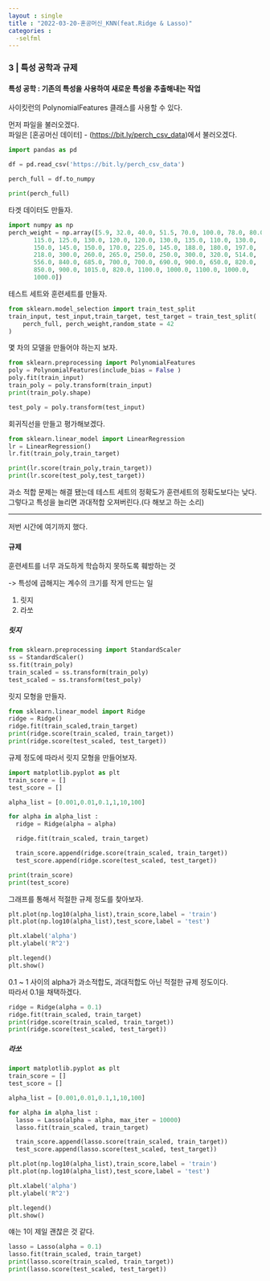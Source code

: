 ```yaml
---
layout : single
title : "2022-03-20-혼공머신_KNN(feat.Ridge & Lasso)" 
categories : 
  -selfml
---
```


### 3 | 특성 공학과 규제

#### 특성 공학 : 기존의 특성을 사용하여 새로운 특성을 추출해내는 작업

사이킷런의 PolynomialFeatures 클래스를 사용할 수 있다.  

먼저 파일을 불러오겠다.  
파일은 [혼공머신 데이터] - (https://bit.ly/perch_csv_data)에서 불러오겠다.

```python
import pandas as pd

df = pd.read_csv('https://bit.ly/perch_csv_data')

perch_full = df.to_numpy

print(perch_full)
```

타겟 데이터도 만들자.

```python
import numpy as np
perch_weight = np.array([5.9, 32.0, 40.0, 51.5, 70.0, 100.0, 78.0, 80.0, 85.0, 85.0, 110.0,
       115.0, 125.0, 130.0, 120.0, 120.0, 130.0, 135.0, 110.0, 130.0,
       150.0, 145.0, 150.0, 170.0, 225.0, 145.0, 188.0, 180.0, 197.0,
       218.0, 300.0, 260.0, 265.0, 250.0, 250.0, 300.0, 320.0, 514.0,
       556.0, 840.0, 685.0, 700.0, 700.0, 690.0, 900.0, 650.0, 820.0,
       850.0, 900.0, 1015.0, 820.0, 1100.0, 1000.0, 1100.0, 1000.0,
       1000.0])
```

테스트 세트와 훈련세트를 만들자.

```python
from sklearn.model_selection import train_test_split
train_input, test_input,train_target, test_target = train_test_split(
    perch_full, perch_weight,random_state = 42
)
```

몇 차의 모델을 만들어야 하는지 보자.

```python
from sklearn.preprocessing import PolynomialFeatures
poly = PolynomialFeatures(include_bias = False )
poly.fit(train_input)
train_poly = poly.transform(train_input)
print(train_poly.shape)

test_poly = poly.transform(test_input)
```

회귀직선을 만들고 평가해보겠다.

```python
from sklearn.linear_model import LinearRegression
lr = LinearRegression()
lr.fit(train_poly,train_target)

print(lr.score(train_poly,train_target))
print(lr.score(test_poly,test_target))
```

과소 적합 문제는 해결 됐는데 테스트 세트의 정확도가 훈련세트의 정확도보다는 낮다.  
그렇다고 특성을 늘리면 과대적합 오져버린다.(다 해보고 하는 소리)  

****

저번 시간에 여기까지 했다.

#### 규제

훈련세트를 너무 과도하게 학습하지 못하도록 훼방하는 것  

-> 특성에 곱해지는 계수의 크기를 작게 만드는 일
1. 릿지
2. 라쏘

##### 릿지

```python
from sklearn.preprocessing import StandardScaler
ss = StandardScaler()
ss.fit(train_poly)
train_scaled = ss.transform(train_poly)
test_scaled = ss.transform(test_poly)
```

릿지 모형을 만들자.

```python
from sklearn.linear_model import Ridge
ridge = Ridge()
ridge.fit(train_scaled,train_target)
print(ridge.score(train_scaled, train_target))
print(ridge.score(test_scaled, test_target))
```

규제 정도에 따라서 릿지 모형을 만들어보자.

```python
import matplotlib.pyplot as plt
train_score = []
test_score = []

alpha_list = [0.001,0.01,0.1,1,10,100]

for alpha in alpha_list : 
  ridge = Ridge(alpha = alpha)

  ridge.fit(train_scaled, train_target)

  train_score.append(ridge.score(train_scaled, train_target))
  test_score.append(ridge.score(test_scaled, test_target))

print(train_score)
print(test_score)
```
그래프를 통해서 적절한 규제 정도를 찾아보자.

```python
plt.plot(np.log10(alpha_list),train_score,label = 'train')
plt.plot(np.log10(alpha_list),test_score,label = 'test')

plt.xlabel('alpha')
plt.ylabel('R^2')

plt.legend()
plt.show()
```

0.1 ~ 1 사이의 alpha가 과소적합도, 과대적합도 아닌 적절한 규제 정도이다.  
따라서 0.1을 채택하겠다.

```python
ridge = Ridge(alpha = 0.1)
ridge.fit(train_scaled, train_target)
print(ridge.score(train_scaled, train_target))
print(ridge.score(test_scaled, test_target))
```

##### 라쏘

```python
import matplotlib.pyplot as plt
train_score = []
test_score = []

alpha_list = [0.001,0.01,0.1,1,10,100]

for alpha in alpha_list : 
  lasso = Lasso(alpha = alpha, max_iter = 10000)
  lasso.fit(train_scaled, train_target)

  train_score.append(lasso.score(train_scaled, train_target))
  test_score.append(lasso.score(test_scaled, test_target))

plt.plot(np.log10(alpha_list),train_score,label = 'train')
plt.plot(np.log10(alpha_list),test_score,label = 'test')

plt.xlabel('alpha')
plt.ylabel('R^2')

plt.legend()
plt.show()
```
얘는 1이 제일 괜찮은 것 같다.

```python
lasso = Lasso(alpha = 0.1)
lasso.fit(train_scaled, train_target)
print(lasso.score(train_scaled, train_target))
print(lasso.score(test_scaled, test_target))
```
